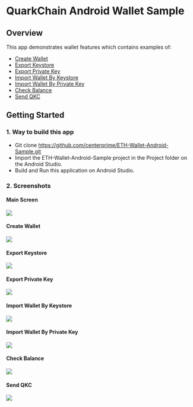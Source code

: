 # QuarkChain Android Wallet Sample

## Overview 

This app demonstrates wallet features which contains examples of: 
  - [Create Wallet](#create-wallet)
  - [Export Keystore](#export-keystore)
  - [Export Private Key](#export-private-key)
  - [Import Wallet By Keystore](#import-wallet-by-keystore)
  - [Import Wallet By Private Key](#import-wallet-by-private-key)
  - [Check Balance](#check-balance)
  - [Send QKC](#send-qkc)


## Getting Started 

### 1. Way to build this app 
- Git clone https://github.com/centerprime/ETH-Wallet-Android-Sample.git 
- Import the ETH-Wallet-Android-Sample project in the Project folder on the Android Studio.
- Build and Run this application on Android Studio. 

### 2. Screenshots

#### Main Screen
<img src="https://centerprime.technology/static/images/github/quark chain android/main_screen.png">

#### Create Wallet 
<img src="https://centerprime.technology/static/images/github/quark chain android/create_wallet.png">

#### Export Keystore
<img src="https://centerprime.technology/static/images/github/quark chain android/export_keystore.png">

#### Export Private Key
<img src="https://centerprime.technology/static/images/github/quark chain android/export_private_key.png">

#### Import Wallet By Keystore
<img src="https://centerprime.technology/static/images/github/quark chain android/import_wallet_by_keystore.png">

#### Import Wallet By Private Key
<img src="https://centerprime.technology/static/images/github/quark chain android/import_wallet_by_private_key.png"> 

#### Check Balance
<img src="https://centerprime.technology/static/images/github/quark chain android/check_balance.png">  

#### Send QKC
<img src="https://centerprime.technology/static/images/github/quark chain android/send_qkc.png"> 
